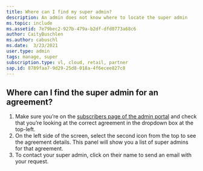 ```yaml
--- 
title: Where can I find my super admin?
description: An admin does not know where to locate the super admin
ms.topic: include 
ms.assetid: 7e79bec2-927b-479a-b2df-dfd0773a68c6 
author: CaityBuschlen 
ms.author: cabuschl 
ms.date:  3/23/2021
user.type: admin 
tags: manage, super 
subscription.type: vl, cloud, retail, partner 
sap.id: 8789faa7-9d29-25d8-018a-4f6ecee827c8
---
```


## Where can I find the super admin for an agreement?
1.	Make sure you’re on the [subscribers page of the admin portal](https://manage.visualstudio.com/subscribers) and check that you’re looking at the correct agreement in the dropdown box at the top-left.
2.	On the left side of the screen, select the second icon from the top to see the agreement details. This panel will show you a list of super admins for that agreement.
3.	To contact your super admin, click on their name to send an email with your request.